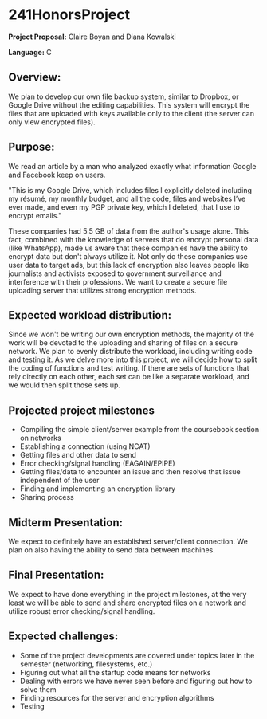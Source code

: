 # 241HonorsProject

**Project Proposal:** Claire Boyan and Diana Kowalski

**Language:** C

## Overview:

We plan to develop our own file backup system, similar to Dropbox, or Google Drive without the editing capabilities. This system will encrypt the files that are uploaded with keys available only to the client (the server can only view encrypted files).
 
## Purpose:

We read an article by a man who analyzed exactly what information Google and Facebook keep on users.


"This is my Google Drive, which includes files I explicitly deleted including my résumé, my monthly budget, and all the code, files and websites I’ve ever made, and even my PGP private key, which I deleted, that I use to encrypt emails."


These companies had 5.5 GB of data from the author's usage alone. This fact, combined with the knowledge of servers that do encrypt personal data (like WhatsApp), made us aware that these companies have the ability to encrypt data but don't always utilize it. Not only do these companies use user data to target ads, but this lack of encryption also leaves people like journalists and activists exposed to government surveillance and interference with their professions. We want to create a secure file uploading server that utilizes strong encryption methods.


## Expected workload distribution:

Since we won't be writing our own encryption methods, the majority of the work will be devoted to the uploading and sharing of files on a secure network. We plan to evenly distribute the workload, including writing code and testing it. As we delve more into this project, we will decide how to split the coding of functions and test writing. If there are sets of functions that rely directly on each other, each set can be like a separate workload, and we would then split those sets up.

## Projected project milestones

* Compiling the simple client/server example from the coursebook section on networks
* Establishing a connection (using NCAT)
* Getting files and other data to send
* Error checking/signal handling (EAGAIN/EPIPE)
* Getting files/data to encounter an issue and then resolve that issue independent of the user
* Finding and implementing an encryption library
* Sharing process


## Midterm Presentation:

We expect to definitely have an established server/client connection. We plan on also having the ability to send data between machines.

## Final Presentation:

We expect to have done everything in the project milestones, at the very least we will be able to send and share encrypted files on a network and utilize robust error checking/signal handling.


## Expected challenges:

* Some of the project developments are covered under topics later in the semester (networking, filesystems, etc.)
* Figuring out what all the startup code means for networks
* Dealing with errors we have never seen before and figuring out how to solve them
* Finding resources for the server and encryption algorithms
* Testing
